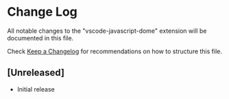 # Change Log

All notable changes to the "vscode-javascript-dome" extension will be documented in this file.

Check [Keep a Changelog](http://keepachangelog.com/) for recommendations on how to structure this file.

## [Unreleased]

- Initial release
